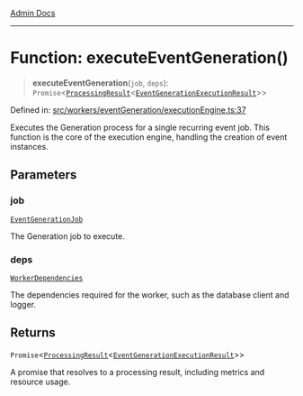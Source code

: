 [Admin Docs](/)

***

# Function: executeEventGeneration()

> **executeEventGeneration**(`job`, `deps`): `Promise`\<[`ProcessingResult`](../../types/interfaces/ProcessingResult.md)\<[`EventGenerationExecutionResult`](../interfaces/EventGenerationExecutionResult.md)\>\>

Defined in: [src/workers/eventGeneration/executionEngine.ts:37](https://github.com/Sourya07/talawa-api/blob/4e4298c85a0d2c28affa824f2aab7ec32b5f3ac5/src/workers/eventGeneration/executionEngine.ts#L37)

Executes the Generation process for a single recurring event job.
This function is the core of the execution engine, handling the creation of event instances.

## Parameters

### job

[`EventGenerationJob`](../interfaces/EventGenerationJob.md)

The Generation job to execute.

### deps

[`WorkerDependencies`](../../types/interfaces/WorkerDependencies.md)

The dependencies required for the worker, such as the database client and logger.

## Returns

`Promise`\<[`ProcessingResult`](../../types/interfaces/ProcessingResult.md)\<[`EventGenerationExecutionResult`](../interfaces/EventGenerationExecutionResult.md)\>\>

A promise that resolves to a processing result, including metrics and resource usage.
